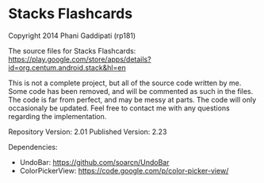 Stacks Flashcards
=================
Copyright 2014 Phani Gaddipati (rp181)

The source files for Stacks Flashcards: https://play.google.com/store/apps/details?id=org.centum.android.stack&hl=en

  This is not a complete project, but all of the source code written by me. Some code has been removed, and will be commented as such in the files. The code is far from perfect, and may be messy at parts. The code will only occasionaly be updated. Feel free to contact me with any questions regarding the implementation.
  
Repository Version: 2.01
Published Version: 2.23

Dependencies:
  - UndoBar: https://github.com/soarcn/UndoBar
  - ColorPickerView: https://code.google.com/p/color-picker-view/
